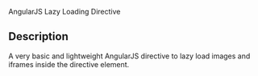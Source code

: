 
AngularJS Lazy Loading Directive

Description
-----------

A very basic and lightweight AngularJS directive to lazy load images and iframes inside the directive element.

